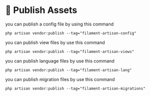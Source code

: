 # 📢 Publish Assets

you can publish a config file by using this command

```
php artisan vendor:publish --tag="filament-artisan-config"
```

you can publish view files by use this command

```
php artisan vendor:publish --tag="filament-artisan-views"
```

you can publish language files by use this command

```
php artisan vendor:publish --tag="filament-artisan-lang"
```

you can publish migration files by use this command

```
php artisan vendor:publish --tag="filament-artisan-migrations"
```
